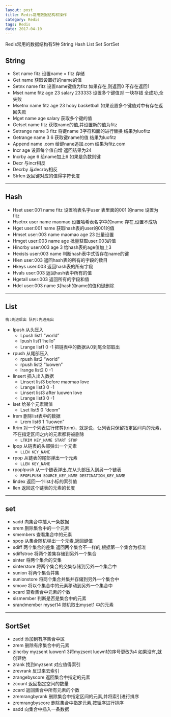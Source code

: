 ```yaml
---
layout: post
title: Redis常用数据结构和操作
category: Redis
tags: Redis
date: 2017-04-10
---
```


Redis常用的数据结构有5种 String Hash List Set SortSet

<!--more-->

## String

- Set name fitz 设置name = fitz 存储
- Get name 获取设置好的name的值
- Setnx name fitz 设置name键值为fitz 如果存在,则返回0 不存在返回1
- Mset name fitz age 23 salary 233333 设置多个键值对 一块存错 全成功,全失败
- Msetnx name fitz age 23 hoby basketball 如果设置多个键值对中有存在返回失败
- Mget name age salary 获取多个键的值
- Getset name fitz 获取name的值,并设置新的值为fitz
- Setrange name 3 fitz 将键name 3字符和面的进行替换 结果为luofitz
- Getrange name 3 6 获取键name的值 结果为luofitz
- Append name .com 给键nane追加.com 结果为fitz.com
- Incr age 设置每个值自增 返回结果为24
- Incrby age 6 给name加上6 如果是负数则键
- Decr 与incr相反
- Decrby 与decrby相反
- Strlen 返回键对应的值得字符长度

---

## Hash

- Hset user:001 name fitz    设置哈表名字user 表里面的001 的name 设置为 fitz
- Hsetnx user name maomao    设置哈希表名字中的name 存在,设置不成功
- Hget user:001 name 获取hash表的user的001的值
- Hmset user:003 name maomao age 23 批量设置
- Hmget user:003 name age 批量获取user:003的值
- Hincrby user:003 age 3     给hash表的age值加上3
- Hexists user:003 name 判断hash表中式否存在name的键
- Hlen user:003 返回hash表的所有的字段的数目
- Hkeys user:003 返回hash表的所有字段
- Hvals user:003 返回hash表中所有的值
- Hgetall user:003 返回所有的字段和值
- Hdel user:003 name 对hash的name的值和键删除

---

## List

`栈:先进后出 队列:先进先出`

- lpush 从头压入
    - Lpush list1 “world”
    - lpush list1 ‘hello”
    - Lrange list1 0 -1 把链表中的数据从0到尾全部取出
- rpush 从尾部压入
    - rpush list2 “world”
    - rpush list2 “luowen”
    - lrange list2 0 -1
- linsert 插入出入数据
    - Linsert list3 before maomao love
    - Lrange list3 0 -1
    - Linsert list3 after luowen love
    - Lrange list3 0 -1
- lset 给某个元素赋值
    -  Lset list5 0 “deom”
- lrem 删除list表中的数据
    - Lrem list6 1 “luowen”
- ltrim 对一个列表进行修剪(trim)，就是说，让列表只保留指定区间内的元素，不在指定区间之内的元素都将被删除
    - `LTRIM KEY_NAME START STOP`
- lpop 从链表的头部弹出一个元素
    - `LLEN KEY_NAME`
- rpop 从链表的尾部弹出一个元素
    - `LLEN KEY_NAME`
- rpoplpush 从一个链表弹出,在从头部压入到另一个链表
    - `RPOPLPUSH SOURCE_KEY_NAME DESTINATION_KEY_NAME`
- lindex 返回一个list小标的索引值
- llen 返回这个链表的元素的长度

---

## set

- sadd 向集合中插入一条数据
- srem 删除集合中的一个元素
- smembers 查看集合中的元素
- spop 从集合随机弹出一个元素,返回键值
- sdiff 两个集合的差集 返回两个集合不一样的,根据第一个集合为标准
- sdiffstroe 将两个差集存储到另外一个集合        
- sinter 将两个集合的交集
- sinterstore 将两个集合的交集存储到另外一个集合中
- sunion 将两个集合并集
- sunionstore 将两个集合并集并存储到另外一个集合中
- smove 将以个集合中的元素移动到另外一个集合中
- scard 查看集合中元素的个数
- sismember 判断是否是集合中的元素
- srandmember myset14 随机取出myset1 中的元素


---

## SortSet

- zadd 添加到有序集合中区
- zrem 删除有序集合中的元素
- zincrby myzsent luowen1 3将myzsent luown1的序号更改为4 如果没有,就创建他
- zrank 找到myzsent 对应值得索引
- zrevrank 反过来去索引
- zrangebyscore 返回集合中指定的元素
- zcount 返回指定空间的数量
- zcard 返回集合中所有元素的个数
- zremrangbyrank 删除集合中指定区间的元素,并将索引进行排序
- zremrangbyscore 删除集合中指定元素,按循序进行排序
- sadd 向集合中插入一条数据
